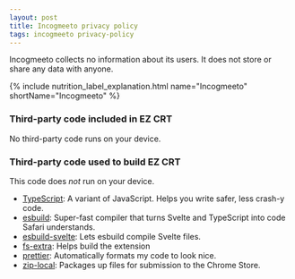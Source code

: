 ```yaml
---
layout: post
title: Incogmeeto privacy policy
tags: incogmeeto privacy-policy
---
```


Incogmeeto collects no information about its users. It does not store or share any data with anyone.

{% include nutrition_label_explanation.html name="Incogmeeto" shortName="Incogmeeto" %}

### Third-party code included in EZ CRT

No third-party code runs on your device.

### Third-party code used to build EZ CRT

This code does *not* run on your device.

- [TypeScript](https://www.typescriptlang.org): A variant of JavaScript. Helps you write safer, less crash-y code.
- [esbuild](https://esbuild.github.io): Super-fast compiler that turns Svelte and TypeScript into code Safari understands.
- [esbuild-svelte](https://www.npmjs.com/package/esbuild-svelte): Lets esbuild compile Svelte files.
- [fs-extra](https://www.npmjs.com/package/fs-extra): Helps build the extension 
- [prettier](https://www.npmjs.com/package/prettier): Automatically formats my code to look nice.
- [zip-local](https://www.npmjs.com/package/zip-local): Packages up files for submission to the Chrome Store.
